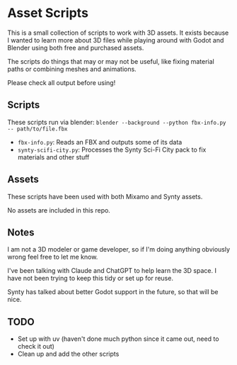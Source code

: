 # Asset Scripts

This is a small collection of scripts to work with 3D assets. It exists because I wanted to learn more about 3D files
while playing around with Godot and Blender using both free and purchased assets.

The scripts do things that may or may not be useful, like fixing material paths or combining meshes and animations.

Please check all output before using!

## Scripts

These scripts run via blender: `blender --background --python fbx-info.py -- path/to/file.fbx`

- `fbx-info.py`: Reads an FBX and outputs some of its data
- `synty-scifi-city.py`: Processes the Synty Sci-Fi City pack to fix materials and other stuff

## Assets

These scripts have been used with both Mixamo and Synty assets.

No assets are included in this repo.

## Notes

I am not a 3D modeler or game developer, so if I'm doing anything obviously wrong feel free to let me know.

I've been talking with Claude and ChatGPT to help learn the 3D space. I have not been trying to keep this tidy or set up
for reuse.

Synty has talked about better Godot support in the future, so that will be nice.

## TODO

- Set up with uv (haven't done much python since it came out, need to check it out)
- Clean up and add the other scripts
